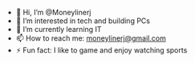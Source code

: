 - 👋 Hi, I’m @Moneylinerj
- 👀 I’m interested in tech and building PCs
- 🌱 I’m currently learning IT
- 📫 How to reach me: moneylinerj@gmail.com
- ⚡ Fun fact: I like to game and enjoy watching sports

<!---
Moneylinerj/Moneylinerj is a ✨ special ✨ repository because its `README.md` (this file) appears on your GitHub profile.
You can click the Preview link to take a look at your changes.
--->
